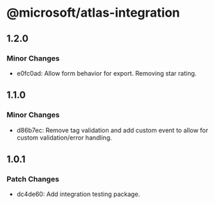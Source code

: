 # @microsoft/atlas-integration

## 1.2.0

### Minor Changes

- e0fc0ad: Allow form behavior for export. Removing star rating.

## 1.1.0

### Minor Changes

- d86b7ec: Remove tag validation and add custom event to allow for custom validation/error handling.

## 1.0.1

### Patch Changes

- dc4de60: Add integration testing package.
